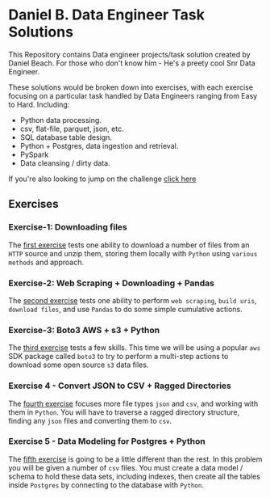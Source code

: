 # Daniel B. Data Engineer Task Solutions

This Repository contains Data engineer projects/task solution created by Daniel Beach. For those who don't know him - He's a preety cool Snr Data Engineer.

These solutions would be broken down into exercises, with each exercise focusing on a particular task handled by Data Engineers ranging from Easy to Hard. Including:

- Python data processing.
- csv, flat-file, parquet, json, etc.
- SQL database table design.
- Python + Postgres, data ingestion and retrieval.
- PySpark
- Data cleansing / dirty data.

If you're also looking to jump on the challenge [click here](https://github.com/danielbeach/data-engineering-practice)

## Exercises

### Exercise-1: Downloading files

The [first exercise](./Exercise-1/) tests one ability to download a number of files from an `HTTP` source and unzip them, storing them locally with `Python` using `various methods` and approach.

### Exercise-2: Web Scraping + Downloading + Pandas

The [second exercise](./Exercise-2/) tests one ability to perform `web scraping`, `build uris`, `download files`, and use `Pandas` to do some simple cumulative actions.

### Exercise-3: Boto3 AWS + s3 + Python

The [third exercise](./Exercise-3/) tests a few skills. This time we  will be using a popular `aws` SDK package called `boto3` to try to perform a multi-step actions to download some open source `s3` data files.

### Exercise 4 - Convert JSON to CSV + Ragged Directories

The [fourth exercise](./Exercise-4/) focuses more file types `json` and `csv`, and working with them in `Python`.
You will have to traverse a ragged directory structure, finding any `json` files
and converting them to `csv`.

### Exercise 5 - Data Modeling for Postgres + Python

The [fifth exercise](./Exercise-5/) is going to be a little different than the rest. In this problem you will be given a number of `csv` files. You must create a data model / schema to hold these data sets, including indexes,
then create all the tables inside `Postgres` by connecting to the database with `Python`.
